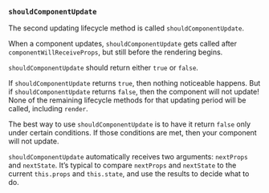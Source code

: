 ### `shouldComponentUpdate`

The second updating lifecycle method is called `shouldComponentUpdate`.

When a component updates, `shouldComponentUpdate` gets called after `componentWillReceiveProps`, but still before the rendering begins.

`shouldComponentUpdate` should return either `true` or `false`.

If `shouldComponentUpdate` returns `true`, then nothing noticeable happens. But if `shouldComponentUpdate` returns `false`, then the component will not update! None of the remaining lifecycle methods for that updating period will be called, including `render`.

The best way to use `shouldComponentUpdate` is to have it return `false` only under certain conditions. If those conditions are met, then your component will not update.

`shouldComponentUpdate` automatically receives two arguments: `nextProps` and `nextState`. It’s typical to compare `nextProps` and `nextState` to the current `this.props` and `this.state`, and use the results to decide what to do. 